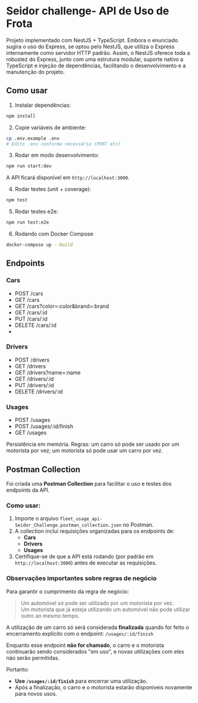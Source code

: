 # Seidor challenge- API de Uso de Frota

Projeto implementado com NestJS + TypeScript. Embora o enunciado sugira o uso do Express, se optou pelo NestJS, que utiliza o Express internamente como servidor HTTP padrão. Assim, o NestJS oferece toda a robustez do Express, junto com uma estrutura modular, suporte nativo a TypeScript e injeção de dependências, facilitando o desenvolvimento e a manutenção do projeto.

## Como usar

1. Instalar dependências:
```bash
npm install
```

2. Copie variáveis de ambiente:
```bash
cp .env.example .env
# Edite .env conforme necessário (PORT etc)
```

3. Rodar em modo desenvolvimento:
```bash
npm run start:dev
```

A API ficará disponível em `http://localhost:3000`.

4. Rodar testes (unit + coverage):
```bash
npm test
```

5. Rodar testes e2e:
```bash
npm run test:e2e
```

6. Rodando com Docker Compose
```bash
docker-compose up --build
```

## Endpoints

### Cars
- POST /cars
- GET /cars
- GET /cars?color=:color&brand=:brand
- GET /cars/:id
- PUT /cars/:id
- DELETE /cars/:id
- 
### Drivers
- POST /drivers
- GET /drivers
- GET /drivers?name=:name
- GET /drivers/:id
- PUT /drivers/:id
- DELETE /drivers/:id

### Usages
- POST /usages
- POST /usages/:id/finish
- GET /usages

Persistência em memória. Regras: um carro só pode ser usado por um motorista por vez; um motorista só pode usar um carro por vez.

## Postman Collection

Foi criada uma **Postman Collection** para facilitar o uso e testes dos endpoints da API.

### Como usar:

1. Importe o arquivo `fleet_usage_api-Seidor_Challenge.postman_collection.json` no Postman.
2. A collection inclui requisições organizadas para os endpoints de:
   - **Cars**
   - **Drivers**
   - **Usages**
3. Certifique-se de que a API está rodando (por padrão em `http://localhost:3000`) antes de executar as requisições.

### Observações importantes sobre regras de negócio

Para garantir o cumprimento da regra de negócio:

> Um automóvel só pode ser utilizado por um motorista por vez.  
> Um motorista que já esteja utilizando um automóvel não pode utilizar outro ao mesmo tempo.

A utilização de um carro só será considerada **finalizada** quando for feito o encerramento explícito com o endpoint: `/usages/:id/finish`

Enquanto esse endpoint **não for chamado**, o carro e o motorista continuarão sendo considerados "em uso", e novas utilizações com eles não serão permitidas.

Portanto:
- **Use `/usages/:id/finish`** para encerrar uma utilização.
- Após a finalização, o carro e o motorista estarão disponíveis novamente para novos usos.

